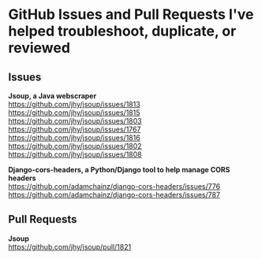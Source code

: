 # GitHub Issues and Pull Requests I've helped troubleshoot, duplicate, or reviewed  

## Issues  
**Jsoup, a Java webscraper**  
https://github.com/jhy/jsoup/issues/1813  
https://github.com/jhy/jsoup/issues/1815  
https://github.com/jhy/jsoup/issues/1803  
https://github.com/jhy/jsoup/issues/1767  
https://github.com/jhy/jsoup/issues/1816  
https://github.com/jhy/jsoup/issues/1802  
https://github.com/jhy/jsoup/issues/1808

**Django-cors-headers, a Python/Django tool to help manage CORS headers**  
https://github.com/adamchainz/django-cors-headers/issues/776  
https://github.com/adamchainz/django-cors-headers/issues/787  

## Pull Requests   
**Jsoup**  
https://github.com/jhy/jsoup/pull/1821
